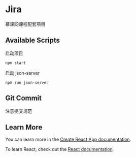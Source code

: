 # Jira

慕课网课程配套项目

## Available Scripts

启动项目

```shell
npm start
```

启动 json-server

```shell
npm run json-server
```

## Git Commit

注意提交规范

## Learn More

You can learn more in the [Create React App documentation](https://facebook.github.io/create-react-app/docs/getting-started).

To learn React, check out the [React documentation](https://reactjs.org/).
